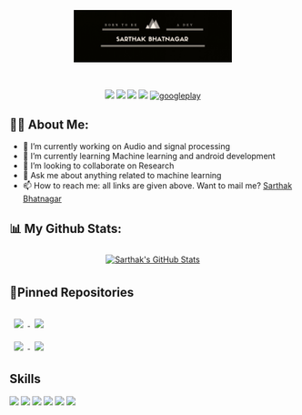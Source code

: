 <p align="center"><img width="55%" src="Sarthak%20Bhatnagar%20(1).png" /></p>
<br>
<p align="center">
<a href = "https://www.linkedin.com/in/sarthak-bhatnagar-95973b192/"><img src="https://img.icons8.com/fluent/48/000000/linkedin.png"/></a>
<a href = "https://twitter.com/Sarthak37040143"><img src="https://img.icons8.com/fluent/48/000000/twitter.png"/></a>
<a href = "https://www.instagram.com/bhatnagarsarthak19/"><img src="https://img.icons8.com/fluent/48/000000/instagram-new.png"/></a>
<a href = "https://www.youtube.com/channel/UClif6g3JXMwirXIQuD80c3g"><img src="https://img.icons8.com/color/48/000000/youtube-play.png"/></a>
<a href = "https://play.google.com/store/apps/developer?id=Sarthak+Bhatnagar"><img src='https://cdn-icons-png.flaticon.com/512/888/888873.png' alt='googleplay' height='40'></a>
</p>

## 🙋‍♂️ About Me:

- 🔭 I’m currently working on Audio and signal processing
- 🌱 I’m currently learning Machine learning and android development 
- 👯 I’m looking to collaborate on Research 
- 💬 Ask me about anything related to machine learning 
- 📫 How to reach me: all links are given above. Want to mail me? [Sarthak Bhatnagar](mailto:bhatnagarsarthak3@gmail.com)


## 📊 My Github Stats:

<p align="center"><a href="https://github.com/sarthak7509">
  <img align="center" style="margin:0.5rem" src="https://github-readme-stats.vercel.app/api?username=sarthak7509&show_icons=true&line_height=27&count_private=true&theme=synthwave" alt="Sarthak's GitHub Stats" />
</a>
</p>

## 📌Pinned Repositories
<a href="https://github.com/sarthak7509/ConversationalAi">
  <img align="center" style="margin:1rem 0.5rem" src="https://github-readme-stats.vercel.app/api/pin/?username=sarthak7509&repo=ConversationalAi&title_color=ffffff&text_color=c9cacc&icon_color=4AB197&bg_color=1A2B34" />
</a>

<a href="https://github.com/sarthak7509/Melody-Generator">
  <img align="center" style="margin:1rem 0.5rem" src="https://github-readme-stats.vercel.app/api/pin/?username=sarthak7509&repo=Melody-Generator&title_color=ffffff&text_color=c9cacc&icon_color=4AB197&bg_color=1A2B34" />
  </a>

<br>

<a href="https://github.com/sarthak7509/Content-Based-Image-Captioning">
  <img align="center" style="margin:0.5rem" src="https://github-readme-stats.vercel.app/api/pin/?username=sarthak7509&repo=Content-Based-Image-Captioning&title_color=ffffff&text_color=c9cacc&icon_color=4AB197&bg_color=1A2B34" />
</a>

<a href="https://github.com/sarthak7509/Autonomus-car">
  <img align="center" style="margin:0.5rem" src="https://github-readme-stats.vercel.app/api/pin/?username=sarthak7509&repo=Autonomus-car&title_color=ffffff&text_color=c9cacc&icon_color=4AB197&bg_color=1A2B34" />
</a>

## Skills
![](https://img.shields.io/badge/Code-python-informational?style=flat&logo=python&logoColor=white&color=4AB197)
![](https://img.shields.io/badge/Code-tensorflow-informational?style=flat&logo=tensorflow&logoColor=white&color=4AB197)
![](https://img.shields.io/badge/tools-linux-informational?style=flat&logo=linux&logoColor=white&color=4AB197)
![](https://img.shields.io/badge/code-scikit-informational?style=flat&logo=scikit-learn&logoColor=white&color=4AB197)
![](https://img.shields.io/badge/code-flask-informational?style=flat&logo=flask&logoColor=white&color=4AB197)
![](https://img.shields.io/badge/cloud-aws-informational?style=flat&logo=amazon&logoColor=white&color=4AB197)


